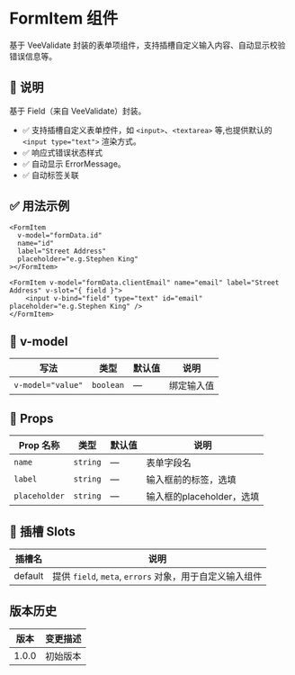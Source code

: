 # FormItem 组件

基于 VeeValidate 封装的表单项组件，支持插槽自定义输入内容、自动显示校验错误信息等。

## 📝 说明

基于 Field（来自 VeeValidate）封装。

- ✅ 支持插槽自定义表单控件，如 `<input>`、`<textarea>` 等,也提供默认的 `<input type="text">` 渲染方式。
- ✅ 响应式错误状态样式
- ✅ 自动显示 ErrorMessage。
- ✅ 自动标签关联

## ✅ 用法示例

```vue
<FormItem
  v-model="formData.id"
  name="id"
  label="Street Address"
  placeholder="e.g.Stephen King"
></FormItem>
```

```vue
<FormItem v-model="formData.clientEmail" name="email" label="Street Address" v-slot="{ field }">
    <input v-bind="field" type="text" id="email" placeholder="e.g.Stephen King" />
</FormItem>
```

## 📌 v-model

| 写法              | 类型      | 默认值 | 说明       |
| ----------------- | --------- | ------ | ---------- |
| `v-model="value"` | `boolean` | —      | 绑定输入值 |

## 🔧 Props

| Prop 名称     | 类型     | 默认值 | 说明                      |
| ------------- | -------- | ------ | ------------------------- |
| `name`        | `string` | —      | 表单字段名                |
| `label`       | `string` | —      | 输入框前的标签，选填      |
| `placeholder` | `string` | —      | 输入框的placeholder，选填 |

## 🧩 插槽 Slots

| 插槽名  | 说明                                                    |
| ------- | ------------------------------------------------------- |
| default | 提供 `field`, `meta`, `errors` 对象，用于自定义输入组件 |

## 版本历史

| 版本  | 变更描述 |
| ----- | -------- |
| 1.0.0 | 初始版本 |
